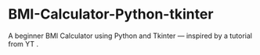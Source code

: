# BMI-Calculator-Python-tkinter
A beginner BMI Calculator using Python and Tkinter — inspired by a tutorial from YT .
